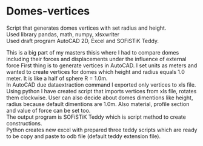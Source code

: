 # Domes-vertices
Script that generates domes vertices with set radius and height.  
Used library pandas, math, numpy, xlsxwriter  
Used draft program AutoCAD 2D, Excel and SOFiSTiK Teddy.  

This is a big part of my masters thisis where I had to compare domes including their forces and displacements under the influence of external force
First thing is to generate vertices in AutoCAD. I set units as meters and wanted to create vertices for domes which height and radius equals 1.0 meter. It is like a half of sphere R = 1.0m.  
In AutoCAD due dataextraction command I exported only vertices to xls file.
Using python I have created script that imports vertices from xls file, rotates them clockwise. 
User can also decide about domes dimentions like height, radius because default dimentions are 1.0m. Also material, profile section and value of force can be set too.  
The output program is SOFiSTiK Teddy which is script method to create constructions.  
Python creates new excel with prepared three teddy scripts which are ready to be copy and paste to odb file (default teddy extension file).
